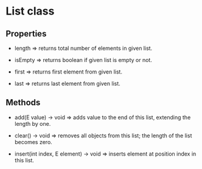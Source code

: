 # List<E> class

## Properties

- length => returns total number of elements in given list.

- isEmpty => returns boolean if given list is empty or not.

- first => returns first element from given list.

- last => returns last element from given list.


## Methods
- add(E value) → void
  => adds value to the end of this list, extending the length by one.

- clear() → void
  => removes all objects from this list; the length of the list becomes zero.

- insert(int index, E element) → void
  => inserts element at position index in this list.
